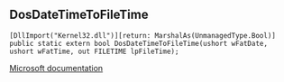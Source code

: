 ## DosDateTimeToFileTime

```
[DllImport("Kernel32.dll")][return: MarshalAs(UnmanagedType.Bool)]
public static extern bool DosDateTimeToFileTime(ushort wFatDate, ushort wFatTime, out FILETIME lpFileTime);
```

[Microsoft documentation](https://docs.microsoft.com/en-us/windows/win32/api/minwinbase/nf-minwinbase-dosdatetimetofiletime)
